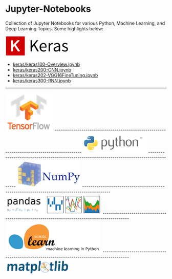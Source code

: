 # Jupyter-Notebooks  
Collection of Jupyter Notebooks for various Python, Machine Learning, and Deep Learning Topics. Some highlights below:

<img src="images/Keras.png" width="200"/>  

* [keras/keras100-Overview.ipynb](keras100-Overview.ipynb)
* [keras/keras200-CNN.ipynb](keras200-CNN.ipynb)
* [keras/keras202-VGG16FineTuning.ipynb](keras202-VGG16FineTuning.ipynb)
* [keras/keras300-RNN.ipynb](keras300-RNN.ipynb)

-------------------------------------------------------------------------------------------  
<img src="images/TensorFlow.png" width="150"/>
-------------------------------------------------------------------------------------------  
<img src="images/Python.png" width="200"/>
------------------------------------------------------------------------------------------- 
<img src="images/NumPy.png" width="200"/>
-------------------------------------------------------------------------------------------  
<img src="images/Pandas.png" width="300"/>
------------------------------------------------------------------------------------------- 
<img src="images/scikit-learn.png" width="300"/>
-------------------------------------------------------------------------------------------  
<img src="images/Matplotlib.png" width="200"/>

